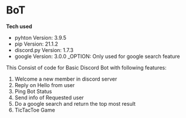 # BoT

**Tech used**
* pyhton      Version: 3.9.5
* pip         Version: 21.1.2
* discord.py  Version: 1.7.3
* google      Version: 3.0.0 _OPTION: Only used for google search feature


This Consist of code for Basic Discord Bot with following features:
1. Welcome a new member in discord server
2. Reply on Hello from user
3. Ping Bot Status
4. Send info of Requested user
5. Do a google search and return the top most result
6. TicTacToe Game
